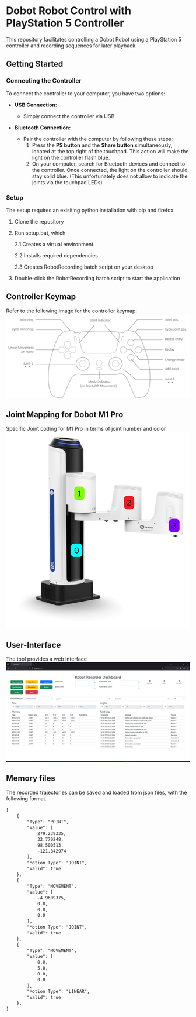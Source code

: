 # Dobot Robot Control with PlayStation 5 Controller

This repository facilitates controlling a Dobot Robot using a PlayStation 5 controller and recording sequences for later
playback.

## Getting Started

### Connecting the Controller

To connect the controller to your computer, you have two options:

- **USB Connection:**
    - Simply connect the controller via USB.

- **Bluetooth Connection:**
    - Pair the controller with the computer by following these steps:
        1. Press the **PS button** and the **Share button** simultaneously,
           located at the top right of the touchpad. This action will make the
           light on the controller flash blue.
        2. On your computer, search for Bluetooth devices and connect to the
           controller. Once connected, the light on the controller should stay
           solid blue. (This unfortunately does not allow to indicate the joints
           via the touchpad LEDs)

### Setup

The setup requires an exisiting python installation with pip and firefox.

1. Clone the repository
2. Run setup.bat, which
   
    2.1 Creates a virtual environment.
   
    2.2 Installs required dependencies
   
    2.3 Creates RobotRecording batch script on your desktop
4. Double-click the RobotRecording batch script to start the application

## Controller Keymap

Refer to the following image for the controller keymap:
![keymap.png](doc%2Fkeymap.png)

## Joint Mapping for Dobot M1 Pro

Specific Joint coding for M1 Pro in terms of joint number and color
![joints.png](doc%2Fjoints.png)

## User-Interface

The tool provides a web interface
![user_interface.png](doc%2Fuser_interface.png)

## Memory files

The recorded trajectories can be saved and loaded from json files, with the following format.

```
[
    {
        "Type": "POINT",
        "Value": [
            279.239335,
            32.770248,
            98.500513,
            -121.842974
        ],
        "Motion Type": "JOINT",
        "Valid": true
    },
    {
        "Type": "MOVEMENT",
        "Value": [
            -4.9609375,
            0.0,
            0.0,
            0.0
        ],
        "Motion Type": "JOINT",
        "Valid": true
    },
    {
        "Type": "MOVEMENT",
        "Value": [
            0.0,
            5.0,
            0.0,
            0.0
        ],
        "Motion Type": "LINEAR",
        "Valid": true
    },
]
```